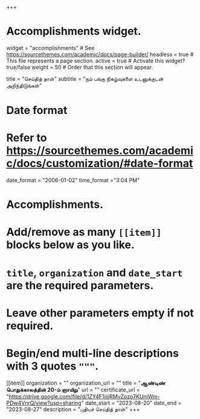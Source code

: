 +++
# Accomplishments widget.
widget = "accomplishments"  # See https://sourcethemes.com/academic/docs/page-builder/
headless = true  # This file represents a page section.
active = true  # Activate this widget? true/false
weight = 50  # Order that this section will appear.

title = "செய்தித் தாள்"
subtitle = "நம் பங்கு நிகழ்வுகளை உடனுக்குடன் அறிந்திடுங்கள்"

# Date format
#   Refer to https://sourcethemes.com/academic/docs/customization/#date-format
date_format = "2006-01-02"
time_format ="3:04 PM"

# Accomplishments.
#   Add/remove as many `[[item]]` blocks below as you like.
#   `title`, `organization` and `date_start` are the required parameters.
#   Leave other parameters empty if not required.
#   Begin/end multi-line descriptions with 3 quotes `"""`.


[[item]]
  organization = ""
  organization_url = ""
  title = "**ஆண்டிண் பொதுக்காலத்தின் 20-ம் ஞாயிறு**"
  url = ""
  certificate_url = "https://drive.google.com/file/d/1ZY4F1ijjjRMvZozo7KUniWm-PDw4VnrQ/view?usp=sharing"
  date_start = "2023-08-20"
  date_end = "2023-08-27"
  description = "புதியச் செய்தித் தாள்"
+++
